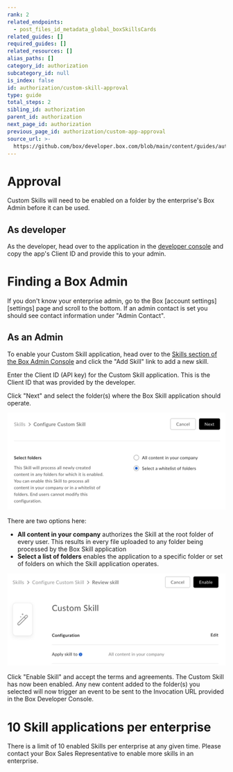 ```yaml
---
rank: 2
related_endpoints:
  - post_files_id_metadata_global_boxSkillsCards
related_guides: []
required_guides: []
related_resources: []
alias_paths: []
category_id: authorization
subcategory_id: null
is_index: false
id: authorization/custom-skill-approval
type: guide
total_steps: 2
sibling_id: authorization
parent_id: authorization
next_page_id: authorization
previous_page_id: authorization/custom-app-approval
source_url: >-
  https://github.com/box/developer.box.com/blob/main/content/guides/authorization/custom-skill-approval.md
---
```

# Approval

Custom Skills will need to be enabled on a folder by the enterprise's Box Admin
before it can be used.

## As developer

As the developer, head over to the application in the [developer
console][devconsole] and copy the app's Client ID and provide this to your admin.

<Message>

# Finding a Box Admin

If you don't know your enterprise admin, go to the Box [account
settings][settings] page  and scroll to the bottom. If an admin contact is set
you should see contact  information under "Admin Contact".

</Message>

## As an Admin

To enable your Custom Skill application, head over to the [Skills section of the
Box Admin Console][adminconsole] and click the "Add Skill" link to add a new
skill.

Enter the Client ID (API key) for the Custom Skill application. This is the
Client ID that was provided by the developer.

Click "Next" and select the folder(s) where the Box Skill application should
operate.

<ImageFrame border>

![Select a skill to add](./images/skills-select.png)

</ImageFrame>

There are two options here:

* **All content in your company** authorizes the Skill at the root folder of
  every user. This results in every file uploaded to any folder being processed
  by the Box Skill application
* **Select a list of folders** enables the application to a specific folder
  or set of folders on which the Skill application operates.

<ImageFrame border>

![Select a skill to add](./images/skills-confirm.png)

</ImageFrame>

Click "Enable Skill" and accept the terms and agreements. The Custom Skill has
now been enabled. Any new content added to the folder(s) you selected will now
trigger an event to be sent to the Invocation URL provided in the Box Developer
Console.

<Message>

# 10 Skill applications per enterprise

There is a limit of 10 enabled Skills per enterprise at any given time. Please
contact your Box Sales Representative to enable more skills in an enterprise.

</Message>

[adminconsole]: https://app.box.com/master/skills
[devconsole]: https://app.box.com/developers/console
